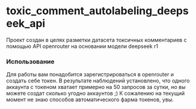 # toxic_comment_autolabeling_deepseek_api

Проект создан в целях разметки датасета токсичных комментариев с помощью API openrouter на основании модели deepseek r1

### Использование
Для работы вам понадобится зарегистрироваться в openrouter и создать себе токен.
В результате наблюдений установлено, что одного аккаунта с токеном хватает примерно на 50 запросов за сутки, но вы можете создат сколько угодно аккаунтов ;)
К сожалению на текущий момент не знаю способов автоматического фарма токенов, увы.

